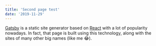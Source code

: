 ```yaml
---
title: 'Second page test'
date: '2019-11-29'
---
```


[Gatsby](https://www.gatsbyjs.org/) is a static site generator based on [React](https://reactjs.org/) with a lot of popularity nowadays. In fact, that page is built using this technology, along with the sites of many other big names (like me 😂).
